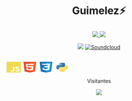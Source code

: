 
# <p align="center">Guimelez⚡</p>
<div align="center">
  <a href="https://github.com/Guimelez">
  <img height="180em" src="https://github-readme-stats.vercel.app/api?username=Guimelez&show_icons=true&theme=dracula&include_all_commits=true&count_private=true"/>
  <img height="180em" src="https://github-readme-stats.vercel.app/api/top-langs/?username=Guimelez&layout=compact&langs_count=7&theme=dracula"/>
</div>
    <p align="center">
      <a href="https://www.google.com/url?sa=t&source=web&rct=j&opi=89978449&url=https://www.instagram.com/guimelez/&ved=2ahUKEwj-pILF5LWFAxX5BLkGHeQuDZ0Qjjh6BAgREAE&usg=AOvVaw1N9dbIGNgViZN5FyMmoJWl" target="_blank"><img src="https://img.shields.io/badge/-Instagram-%23E4405F?style=for-the-badge&logo=instagram&logoColor=white" target="_blank"></a>
   <a href="https://on.soundcloud.com/hqhCu"><img alt="Soundcloud" title="Minhas Musica" src="https://shields.io/badge/-Soundcloud-critical.svg?&style=for-the-badge&logo=soundcloud&logoColor=white"></a>
    </p>
    <div style="display: inline_block"><br>
  <img align="center" alt="Gui-Js" height="30" width="40" src="https://raw.githubusercontent.com/devicons/devicon/master/icons/javascript/javascript-plain.svg">
  <img align="center" alt="Gui-HTML" height="30" width="40" src="https://raw.githubusercontent.com/devicons/devicon/master/icons/html5/html5-original.svg">
  <img align="center" alt="Gui-CSS" height="30" width="40" src="https://raw.githubusercontent.com/devicons/devicon/master/icons/css3/css3-original.svg">
  <img align="center" alt="Gui-Python" height="30" width="40" src="https://raw.githubusercontent.com/devicons/devicon/master/icons/python/python-original.svg">
</div>
    <p align="center">
   Visitantes
    </p>
<p align="center">  <img alingn="center" src="https://profile-counter.glitch.me/Guimelez/count.svg" /></p>
